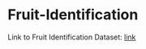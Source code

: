# Fruit-Identification


Link to Fruit Identification Dataset: [link](https://drive.google.com/file/d/1BVWzeX0P-neUCTILd1JiJVTnTVkrKszv/view?usp=sharing)
